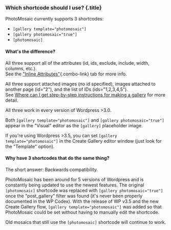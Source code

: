 ### Which shortcode should I use? {.title}

PhotoMosaic currently supports 3 shortcodes:

- `[gallery template="photomosaic"]`
- `[gallery photomosaic="true"]`
- `[photomosaic]`

#### What's the difference?

All three support all of the attributes (id, ids, exclude, include, width, columns, etc.).  
See the ["Inline Attributes"](#tab-inlineattrs){.combo-link} tab for more info.  

All three support attached images (no id specified), images attached to another page (id="2"), and the list of IDs (ids="1,2,3,4,5").  
See [Where can I get step-by-step instructions for making a gallery](#stepbystep) for more detail.

All three work in every version of Wordpress >3.0.

Both `[gallery template="photomosaic"]` and `[gallery photomosaic="true"]` appear in the "Visual" editor as the `[gallery]` placeholder image.

If you're using Wordpress >3.5, you can set `[gallery template="photomosaic"]` in the Create Gallery editor window (just look for the "Template" option).

#### Why have 3 shortcodes that do the same thing?

The short answer: Backwards compatibility.

PhotoMosaic has been around for 5 versions of Wordpress and is constantly being updated to use the newest features.  The original `[photomosaic]` shortcode was replaced with `[gallery photomosaic="true"]` once the "post_gallery" filter was found (it's never been properly documented in the WP Codex).  With the release of WP v3.5 and the new Create Gallery flow, `[gallery template="photomosaic"]` was added so that PhotoMosaic could be set without having to manually edit the shortcode.

Old mosaics that still use the `[photomosaic]` shortcode will continue to work.